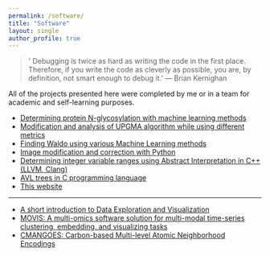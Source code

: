 ```yaml
---
permalink: /software/
title: "Software"
layout: single
author_profile: true
---
```


> ' Debugging is twice as hard as writing the code in the first place. Therefore, if you write the code as cleverly as possible, you are, by definition, not smart enough to debug it.' ― Brian Kernighan


All of the projects presented here were completed by me or in a team for academic and self-learning purposes.


* [Determining protein N-glycosylation with machine learning methods](https://github.com/AAnzel/Master_rad)
* [Modification and analysis of UPGMA algorithm while using different metrics](https://github.com/AAnzel/Uvod_u_bioinformatiku)
* [Finding Waldo using various Machine Learning methods](https://github.com/AAnzel/Masinsko_ucenje)
* [Image modification and correction with Python](https://github.com/AAnzel/Naucno_izracunavanje)
* [Determining integer variable ranges using Abstract Interpretation in C++ (LLVM, Clang)](https://github.com/AAnzel/Verifikacija_softvera)
* [AVL trees in C programming language](https://github.com/AAnzel/KIAA_2)
* [This website](https://aanzel.github.io)

---

* [A short introduction to Data Exploration and Visualization](https://github.com/AAnzel/DataVis_Supplementary_Material)
* [MOVIS: A multi-omics software solution for multi-modal time-series clustering, embedding, and visualizing tasks](https://github.com/AAnzel/MOVIS)
* [CMANGOES: Carbon-based Multi-level Atomic Neighborhood Encodings](https://github.com/ghattab/CMANGOES)

